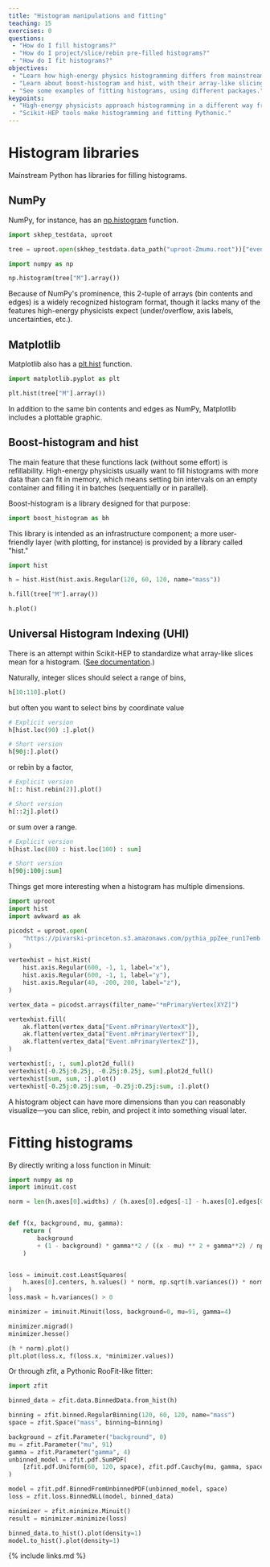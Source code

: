```yaml
---
title: "Histogram manipulations and fitting"
teaching: 15
exercises: 0
questions:
 - "How do I fill histograms?"
 - "How do I project/slice/rebin pre-filled histograms?"
 - "How do I fit histograms?"
objectives:
 - "Learn how high-energy physics histogramming differs from mainstream Python."
 - "Learn about boost-histogram and hist, with their array-like slicing syntax."
 - "See some examples of fitting histograms, using different packages."
keypoints:
 - "High-energy physicists approach histogramming in a different way from NumPy, Matplotlib, SciPy, etc."
 - "Scikit-HEP tools make histogramming and fitting Pythonic."
---
```


# Histogram libraries

Mainstream Python has libraries for filling histograms.

## NumPy

NumPy, for instance, has an [np.histogram](https://numpy.org/doc/stable/reference/generated/numpy.histogram.html) function.

```python
import skhep_testdata, uproot

tree = uproot.open(skhep_testdata.data_path("uproot-Zmumu.root"))["events"]

import numpy as np

np.histogram(tree["M"].array())
```

Because of NumPy's prominence, this 2-tuple of arrays (bin contents and edges) is a widely recognized histogram format, though it lacks many of the features high-energy physicists expect (under/overflow, axis labels, uncertainties, etc.).

## Matplotlib

Matplotlib also has a [plt.hist](https://matplotlib.org/stable/api/_as_gen/matplotlib.pyplot.hist.html) function.

```python
import matplotlib.pyplot as plt

plt.hist(tree["M"].array())
```

In addition to the same bin contents and edges as NumPy, Matplotlib includes a plottable graphic.

## Boost-histogram and hist

The main feature that these functions lack (without some effort) is refillability. High-energy physicists usually want to fill histograms with more data than can fit in memory, which means setting bin intervals on an empty container and filling it in batches (sequentially or in parallel).

Boost-histogram is a library designed for that purpose:

```python
import boost_histogram as bh
```

This library is intended as an infrastructure component; a more user-friendly layer (with plotting, for instance) is provided by a library called "hist."

```python
import hist

h = hist.Hist(hist.axis.Regular(120, 60, 120, name="mass"))

h.fill(tree["M"].array())

h.plot()
```

## Universal Histogram Indexing (UHI)

There is an attempt within Scikit-HEP to standardize what array-like slices mean for a histogram. ([See documentation](https://uhi.readthedocs.io/en/latest/indexing.html).)

Naturally, integer slices should select a range of bins,

```python
h[10:110].plot()
```

but often you want to select bins by coordinate value

```python
# Explicit version
h[hist.loc(90) :].plot()

# Short version
h[90j:].plot()
```

or rebin by a factor,

```python
# Explicit version
h[:: hist.rebin(2)].plot()

# Short version
h[::2j].plot()
```

or sum over a range.

```python
# Explicit version
h[hist.loc(80) : hist.loc(100) : sum]

# Short version
h[90j:100j:sum]
```

Things get more interesting when a histogram has multiple dimensions.

```python
import uproot
import hist
import awkward as ak

picodst = uproot.open(
    "https://pivarski-princeton.s3.amazonaws.com/pythia_ppZee_run17emb.picoDst.root:PicoDst"
)

vertexhist = hist.Hist(
    hist.axis.Regular(600, -1, 1, label="x"),
    hist.axis.Regular(600, -1, 1, label="y"),
    hist.axis.Regular(40, -200, 200, label="z"),
)

vertex_data = picodst.arrays(filter_name="*mPrimaryVertex[XYZ]")

vertexhist.fill(
    ak.flatten(vertex_data["Event.mPrimaryVertexX"]),
    ak.flatten(vertex_data["Event.mPrimaryVertexY"]),
    ak.flatten(vertex_data["Event.mPrimaryVertexZ"]),
)

vertexhist[:, :, sum].plot2d_full()
vertexhist[-0.25j:0.25j, -0.25j:0.25j, sum].plot2d_full()
vertexhist[sum, sum, :].plot()
vertexhist[-0.25j:0.25j:sum, -0.25j:0.25j:sum, :].plot()
```

A histogram object can have more dimensions than you can reasonably visualize—you can slice, rebin, and project it into something visual later.

# Fitting histograms

By directly writing a loss function in Minuit:

```python
import numpy as np
import iminuit.cost

norm = len(h.axes[0].widths) / (h.axes[0].edges[-1] - h.axes[0].edges[0]) / h.sum()


def f(x, background, mu, gamma):
    return (
        background
        + (1 - background) * gamma**2 / ((x - mu) ** 2 + gamma**2) / np.pi / gamma
    )


loss = iminuit.cost.LeastSquares(
    h.axes[0].centers, h.values() * norm, np.sqrt(h.variances()) * norm, f
)
loss.mask = h.variances() > 0

minimizer = iminuit.Minuit(loss, background=0, mu=91, gamma=4)

minimizer.migrad()
minimizer.hesse()

(h * norm).plot()
plt.plot(loss.x, f(loss.x, *minimizer.values))
```

Or through zfit, a Pythonic RooFit-like fitter:

```python
import zfit

binned_data = zfit.data.BinnedData.from_hist(h)

binning = zfit.binned.RegularBinning(120, 60, 120, name="mass")
space = zfit.Space("mass", binning=binning)

background = zfit.Parameter("background", 0)
mu = zfit.Parameter("mu", 91)
gamma = zfit.Parameter("gamma", 4)
unbinned_model = zfit.pdf.SumPDF(
    [zfit.pdf.Uniform(60, 120, space), zfit.pdf.Cauchy(mu, gamma, space)], [background]
)

model = zfit.pdf.BinnedFromUnbinnedPDF(unbinned_model, space)
loss = zfit.loss.BinnedNLL(model, binned_data)

minimizer = zfit.minimize.Minuit()
result = minimizer.minimize(loss)

binned_data.to_hist().plot(density=1)
model.to_hist().plot(density=1)
```

{% include links.md %}
